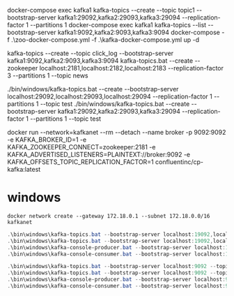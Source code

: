 docker-compose exec kafka1 kafka-topics --create --topic topic1 --bootstrap-server kafka1:29092,kafka2:29093,kafka3:29094 --replication-factor 1 --partitions 1 
docker-compose exec kafka1 kafka-topics --list --bootstrap-server kafka1:9092,kafka2:9093,kafka3:9094
docker-compose -f .\zoo-docker-compose.yml -f .\kafka-docker-compose.yml up -d

kafka-topics --create --topic click_log --bootstrap-server kafka1:9092,kafka2:9093,kafka3:9094
kafka-topics.bat --create --zookeeper localhost:2181,localhost:2182,localhost:2183 --replication-factor 3 --partitions 1 --topic news

./bin/windows/kafka-topics.bat --create --bootstrap-server localhost:29092,localhost:29093,localhost:29094 --replication-factor 1 --partitions 1 --topic test
./bin/windows/kafka-topics.bat --create --bootstrap-server kafka1:29092,kafka2:29093,kafka3:29094 --replication-factor 1 --partitions 1 --topic test

docker run --network=kafkanet --rm --detach --name broker -p 9092:9092 -e KAFKA_BROKER_ID=1 -e KAFKA_ZOOKEEPER_CONNECT=zookeeper:2181 -e KAFKA_ADVERTISED_LISTENERS=PLAINTEXT://broker:9092 -e KAFKA_OFFSETS_TOPIC_REPLICATION_FACTOR=1 confluentinc/cp-kafka:latest

# windows 

```
docker network create --gateway 172.18.0.1 --subnet 172.18.0.0/16 kafkanet
```

```powershell
.\bin\windows\kafka-topics.bat --bootstrap-server localhost:19092,localhost:19093,localhost:19094 --topic purchases --create --replication-factor 1 --partitions 5
.\bin\windows\kafka-topics.bat --bootstrap-server localhost:19092,localhost:19093,localhost:19094 --topic purchases --describe 
.\bin\windows\kafka-console-producer.bat --bootstrap-server localhost:19092,localhost:19093,localhost:19094 --topic purchases --property "parse.key=true" --property "key.separator=:"
.\bin\windows\kafka-console-consumer.bat --bootstrap-server localhost:19092,localhost:19093,localhost:19094 --topic purchases --from-beginning --property print.key=true --property key.separator="-" 
```


```powershell
.\bin\windows\kafka-topics.bat --bootstrap-server localhost:9092 --topic purchases --create --replication-factor 2 --partitions 3
.\bin\windows\kafka-topics.bat --bootstrap-server localhost:9092 --topic purchases --describe 
.\bin\windows\kafka-console-producer.bat --bootstrap-server localhost:9092 --topic purchases --property "parse.key=true" --property "key.separator=:"
.\bin\windows\kafka-console-consumer.bat --bootstrap-server localhost:9092 --topic purchases --from-beginning --property print.key=true --property key.separator="-" 
```